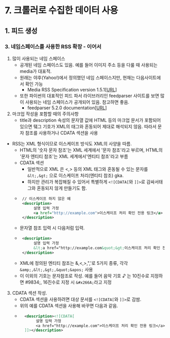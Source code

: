 # 7. 크롤러로 수집한 데이터 사용
## 1. 피드 생성
### 3. 네임스페이스를 사용한 RSS 확장 - 이어서
1. 많이 사용되는 네임 스페이스
   - 공개된 네임 스페이스도 있음. 예를 들어 이미지 주소 등을 다룰 때 사용되는 media가 대표적. 
   - 원래는 야후(Yahoo!)에서 정의했던 네임 스페이스지만, 현재는 다음사이트에서 확인 가능
     - Media RSS Specification version 1.5.1[[URL](http://www.rssboard.org/media-rss)]
   - 또한 파이썬의 대표적인 피드 파서 라이브러리인 feedparser 사이트를 보면 많이 사용되는 네임 스페이스가 공개되어 있음. 참고하면 좋음.
     - feedparser 5.2.0 documentation[[URL](https://pythonhosted.org/feedparser/namespace-handling.html)]
2. 마크업 작성을 포함할 때의 주의사항
   - title과 description 속성의 문자열 값에 HTML 등의 마크업 문서가 포함되어 있으면 탴그 기호가 XML의 태그와 혼동되어 제대로 해석되지 않음. 따라서 문자 참조를 사용하거나 CDATA 섹션을 사용
  - RSS는 XML 형식이므로 이스케이프 방식도 XML의 사양을 따름.
    - HTML의 '숫자 문자 참조'는 XML 세계에서 '문자 참조'라고 부르며, HTML의 '문자 엔티티 참조'는 XML 세계에서'엔티티 참조'라고 부름
    - CDATA 섹션
      - 일반적으로 XML 은 <,> 등의 XML 태그와 혼동될 수 있는 문자를 `&lt;,&gt;` 으로 이스케이프 처리(엔티티 참조) gka.
      - 하지만 관리가 복잡해질 수 있어서 특별하게 `<![CDATA[`와 `]]>`로 감싸서태그와 혼동되지 않게 만들기도 함.
    - ```xml
       // 이스케이프 하지 않은 예
       <description>
            설명 입력 가정
            <a href="http://example.com">이스케이프 처리 확인 전용 링크</a>
       </description>
      ```
    - 문자열 참조 입력 시 다음처럼 입력.
    - ```xml
       <description>
            설명 입력 가정
            &lt;a href="http://example.com&quot;&gt;이스케이프 처리 확인 전용 링크&lt/a&gt;
       </description>
      ```
    - XML에 정의된 엔티티 참조는 &,<,>,",'로 5가지 종류, 각각 `&amp;,&lt;,&gt;,&quot;&apos;` 사용
    - 이 이외의 기호는 문자참조로 작성. 예를 들어 음악 기호 &#x266A; 는 10진수로 지정하면  #9834;, 16진수로 지정 시 `&#x266A;`라고 지정
3. CDATA 섹션 작성.
   - CDATA 섹션을 사용하려면 대상 문서를 `<![CDATA[`와 `]]>`로 감쌈.
   - 위의 예를 CDATA 섹션을 사용해 바꾸면 다음과 같음.
   - ```xml
       <description><![CDATA[
            설명 입력 가정
            <a href="http://example.com">이스케이프 처리 확인 전용 링크</a>
       ]]></description>
      ```